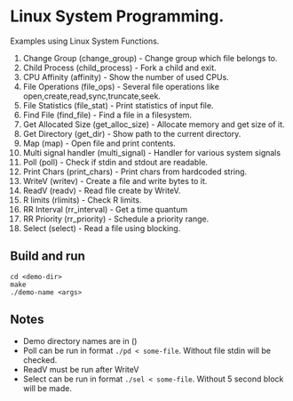 # Linux System Programming.

Examples using Linux System Functions.

1. Change Group (change_group) - Change group which file belongs to.
2. Child Process (child_process) - Fork a child and exit.
3. CPU Affinity (affinity) - Show the number of used CPUs.
4. File Operations (file_ops) - Several file operations like open,create,read,sync,truncate,seek.
5. File Statistics (file_stat) - Print statistics of input file.
6. Find File (find_file) - Find a file in a filesystem.
7. Get Allocated Size (get_alloc_size) - Allocate memory and get size of it.
8. Get Directory (get_dir) - Show path to the current directory.
9. Map (map) - Open file and print contents.
10. Multi signal handler (multi_signal) - Handler for various system signals
11. Poll (poll) - Check if stdin and stdout are readable.
12. Print Chars (print_chars) - Print chars from hardcoded string.
13. WriteV (writev) - Create a file and write bytes to it.
14. ReadV (readv) - Read file create by WriteV.
15. R limits (rlimits) - Check R limits.
16. RR Interval (rr_interval) - Get a time quantum 
17. RR Priority (rr_priority) - Schedule a priority range.
18. Select (select) - Read a file using blocking.
## Build and run
```
cd <demo-dir>
make 
./demo-name <args>
```

## Notes
- Demo directory names are in ()
- Poll can be run in format ```./pd < some-file```. Without file stdin will be checked.
- ReadV must be run after WriteV
- Select can be run in format ```./sel < some-file```. Without 5 second block will be made.
